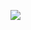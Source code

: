 [![](https://www.herokucdn.com/deploy/button.png)](https://heroku.com/deploy?template=https://github.com/cjriio/lmt-3h1.git)
